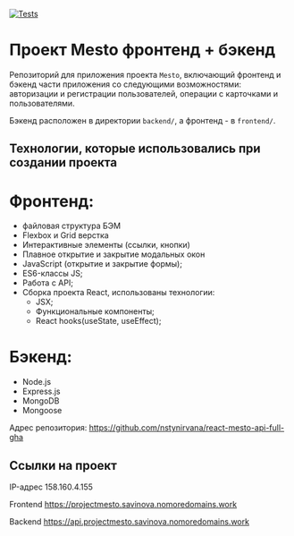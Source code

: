[![Tests](https://github.com/yandex-praktikum/react-mesto-api-full-gha/actions/workflows/tests.yml/badge.svg)](https://github.com/yandex-praktikum/react-mesto-api-full-gha/actions/workflows/tests.yml)
# Проект Mesto фронтенд + бэкенд
Репозиторий для приложения проекта `Mesto`, включающий фронтенд и бэкенд части приложения со следующими возможностями: авторизации и регистрации пользователей, операции с карточками и пользователями.

Бэкенд расположен в директории `backend/`, а фронтенд - в `frontend/`. 

## Технологии, которые использовались при создании проекта

 # Фронтенд:

* файловая структура БЭМ
* Flexbox и Grid верстка
* Интерактивные элементы (ссылки, кнопки)
* Плавное открытие и закрытие модальных окон
* JavaScript (открытие и закрытие формы);
* ES6-классы JS;
* Работа с API;
* Сборка проекта React, использованы технологии:
    * JSX;
    * Функциональные компоненты;
    * React hooks(useState, useEffect);

 # Бэкенд:

* Node.js
* Express.js
* MongoDB
* Mongoose

Адрес репозитория: https://github.com/nstynirvana/react-mesto-api-full-gha

## Ссылки на проект

IP-адрес 158.160.4.155

Frontend https://projectmesto.savinova.nomoredomains.work

Backend https://api.projectmesto.savinova.nomoredomains.work
